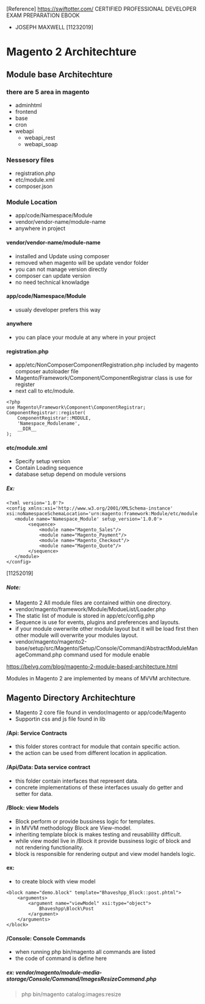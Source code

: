 [Reference]
https://swiftotter.com/
CERTIFIED PROFESSIONAL DEVELOPER EXAM PREPARATION EBOOK
- JOSEPH MAXWELL
[11232019]
# Magento 2 Architechture

## Module base Architechture

### there are 5 area in magento
- adminhtml
- frontend
- base
- cron
- webapi
    - webapi_rest
    - webapi_soap

### Nessesory files
- registration.php
- etc/module.xml
- composer.json

### Module Location
- app/code/Namespace/Module
- vendor/vendor-name/module-name
- anywhere in project

#### vendor/vendor-name/module-name
- installed and Update using composer
- removed when magento will be update vendor folder
- you can not manage version directly
- composer can update version
- no need technical knowladge

#### app/code/Namespace/Module
- usualy developer prefers this way

#### anywhere
- you can place your module at any where in your project

#### registration.php
- app/etc/NonComposerComponentRegistration.php included by magento composer autoloader file
- Magento/Framework/Component/ComponentRegistrar class is use for register
- next call to etc/module.

```
<?php
use Magento\Framework\Component\ComponentRegistrar;
ComponentRegistrar::register(
    ComponentRegistrar::MODULE,
    'Namespace_Modulename',
    __DIR__
);

```

#### etc/module.xml
- Specify setup version 
- Contain Loading sequence  
- database setup depend on module versions

##### Ex:

```
<?xml version='1.0'?>
<config xmlns:xsi='http://www.w3.org/2001/XMLSchema-instance' xsi:noNamespaceSchemaLocation='urn:magento:framework:Module/etc/module.xsd'>
   <module name='Namespace_Module' setup_version='1.0.0'>
        <sequence>
            <module name="Magento_Sales"/>
            <module name="Magento_Payment"/>
            <module name="Magento_Checkout"/>
            <module name="Magento_Quote"/>
        </sequence>
   </module>
</config>

```
 
[11252019]

##### Note: 
- Magento 2 All module files are contained within one directory. 
- vendor/magento/framework/Module/ModueList/Loader.php 
- The static list of module is stored in app/etc/config.php
- Sequence is use for events, plugins and preferences and layouts.
- if your module owerwrite other module layout but it will be load first then other module will overwrite your modules layout.
- vendor/magento/magento2-base/setup/src/Magento/Setup/Console/Command/AbstractModuleManageCommand.php command used for module enable

https://belvg.com/blog/magento-2-module-based-architecture.html

Modules in Magento 2 are implemented by means of MVVM architecture.


## Magento Directory Architechture

- Magento 2 core file found in vendor/magento or app/code/Magento
- Supportin css and js file found in lib 

#### /Api: Service Contracts

- this folder stores contract for module that contain specific action.
- the action can be used from different location in application.

#### /Api/Data: Data service contract

- this folder contain interfaces that represent data.
- concrete implementations of these interfaces usualy do getter and setter for data.

#### /Block: view Models

- Block perform or provide bussiness logic for templates.
- in MVVM methodology Block are View-model.
- inheriting template block is makes testing and reusablility difficult.
- while view model live in /Block it provide bussiness logic of block and not rendering functionality.
- block is responsible for rendering output and view model handels logic.

#### ex: 
- to create block with view model

```
<block name="demo.block" template="Bhaveshpp_Block::post.phtml">
    <arguments>
        <argument name="viewModel" xsi:type="object">
            Bhaveshpp\Block\Post
        </argument>
    </arguments>
</block>

```

#### /Console: Console Commands

- when running php bin/magento all commands are listed
- the code of command is define here

##### ex: vendor/magento/module-media-storage/Console/Command/ImagesResizeCommand.php
> php bin/magento catalog:images:resize
